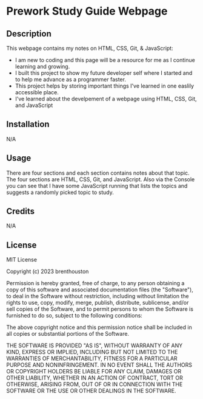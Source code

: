 # Prework Study Guide Webpage


## Description

This webpage contains my notes on HTML, CSS, Git, & JavaScript:

- I am new to coding and this page will be a resource for me as I continue learning and growing.
- I built this project to show my future developer self where I started and to help me advance as a programmer faster.  
- This project helps by storing important things I've learned in one easlily accessible place. 
- I've learned about the develpement of a webpage using HTML, CSS, Git, and JavaScript


## Installation

N/A

## Usage

There are four sections and each section contains notes about that topic. The four sections are HTML, CSS, Git, and JavaScript. Also via the Console you can see that I have some JavaScript running that lists the topics and suggests a randomly picked topic to study.



## Credits

N/A

## License


MIT License

Copyright (c) 2023 brenthouston

Permission is hereby granted, free of charge, to any person obtaining a copy
of this software and associated documentation files (the "Software"), to deal
in the Software without restriction, including without limitation the rights
to use, copy, modify, merge, publish, distribute, sublicense, and/or sell
copies of the Software, and to permit persons to whom the Software is
furnished to do so, subject to the following conditions:

The above copyright notice and this permission notice shall be included in all
copies or substantial portions of the Software.

THE SOFTWARE IS PROVIDED "AS IS", WITHOUT WARRANTY OF ANY KIND, EXPRESS OR
IMPLIED, INCLUDING BUT NOT LIMITED TO THE WARRANTIES OF MERCHANTABILITY,
FITNESS FOR A PARTICULAR PURPOSE AND NONINFRINGEMENT. IN NO EVENT SHALL THE
AUTHORS OR COPYRIGHT HOLDERS BE LIABLE FOR ANY CLAIM, DAMAGES OR OTHER
LIABILITY, WHETHER IN AN ACTION OF CONTRACT, TORT OR OTHERWISE, ARISING FROM,
OUT OF OR IN CONNECTION WITH THE SOFTWARE OR THE USE OR OTHER DEALINGS IN THE
SOFTWARE.